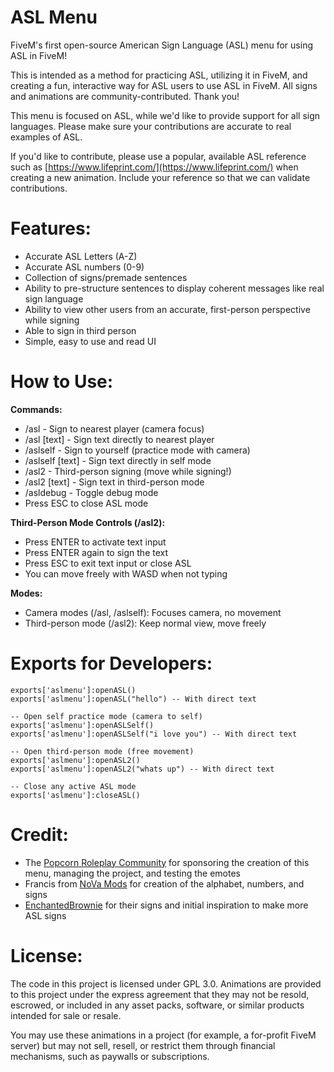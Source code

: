 # ASL Menu 

FiveM's first open-source American Sign Language (ASL) menu for using ASL in FiveM! 

This is intended as a method for practicing ASL, utilizing it in FiveM, and creating a fun, interactive way for ASL users to use ASL in FiveM. All signs and animations are community-contributed. Thank you!

This menu is focused on ASL, while we'd like to provide support for all sign languages. Please make sure your contributions are accurate to real examples of ASL.

If you'd like to contribute, please use a popular, available ASL reference such as [https://www.lifeprint.com/](https://www.lifeprint.com/) when creating a new animation. Include your reference so that we can validate contributions.

# Features:
- Accurate ASL Letters (A-Z)
- Accurate ASL numbers (0-9)
- Collection of signs/premade sentences
- Ability to pre-structure sentences to display coherent messages like real sign language
- Ability to view other users from an accurate, first-person perspective while signing
- Able to sign in third person
- Simple, easy to use and read UI

# How to Use:

**Commands:**
- /asl - Sign to nearest player (camera focus)
- /asl [text] - Sign text directly to nearest player
- /aslself - Sign to yourself (practice mode with camera)
- /aslself [text] - Sign text directly in self mode
- /asl2 - Third-person signing (move while signing!)
- /asl2 [text] - Sign text in third-person mode
- /asldebug - Toggle debug mode
- Press ESC to close ASL mode

**Third-Person Mode Controls (/asl2):**
- Press ENTER to activate text input
- Press ENTER again to sign the text
- Press ESC to exit text input or close ASL
- You can move freely with WASD when not typing

**Modes:**
- Camera modes (/asl, /aslself): Focuses camera, no movement
- Third-person mode (/asl2): Keep normal view, move freely

# Exports for Developers:

```
exports['aslmenu']:openASL()
exports['aslmenu']:openASL("hello") -- With direct text

-- Open self practice mode (camera to self)
exports['aslmenu']:openASLSelf()
exports['aslmenu']:openASLSelf("i love you") -- With direct text

-- Open third-person mode (free movement)
exports['aslmenu']:openASL2()
exports['aslmenu']:openASL2("whats up") -- With direct text

-- Close any active ASL mode
exports['aslmenu']:closeASL()
```

# **Credit:**
- The [Popcorn Roleplay Community](https://discord.com/invite/popcornroleplay) for sponsoring the creation of this menu, managing the project, and testing the emotes
- Francis from [NoVa Mods](https://discord.gg/nova-mods) for creation of the alphabet, numbers, and signs
- [EnchantedBrownie](https://www.gta5-mods.com/misc/asl-animations) for their signs and initial inspiration to make more ASL signs

# License:

The code in this project is licensed under GPL 3.0. Animations are provided to this project under the express agreement that they may not be resold, escrowed, or included in any asset packs, software, or similar products intended for sale or resale. 

You may use these animations in a project (for example, a for-profit FiveM server) but may not sell, resell, or restrict them through financial mechanisms, such as paywalls or subscriptions.

